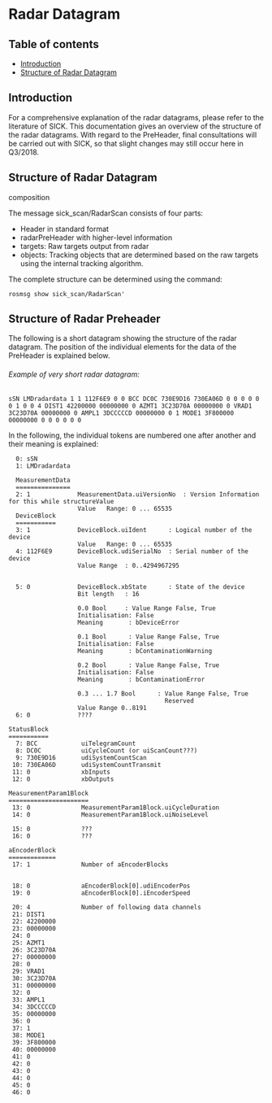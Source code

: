 # Radar Datagram
## Table of contents

- [Introduction](#introduction)
- [Structure of Radar Datagram](#structure_of_radar_datagram)
## Introduction

For a comprehensive explanation of the radar datagrams, 
please refer to the literature of SICK. This documentation gives an overview of the structure of the radar datagrams. With regard to the PreHeader, final consultations will be carried out with SICK, so that slight changes may still occur here in Q3/2018.

## Structure of Radar Datagram

composition

The message sick_scan/RadarScan consists of four parts:
- Header in standard format
- radarPreHeader with higher-level information
- targets: Raw targets output from radar
- objects: Tracking objects that are determined based on the raw targets using the internal tracking algorithm.

The complete structure can be determined using the command:
```
rosmsg show sick_scan/RadarScan'
```


## Structure of Radar Preheader

The following is a short datagram showing the structure of the radar datagram. 
The position of the individual elements for the data of the PreHeader is explained below.

###### Example of very short radar datagram:

```
sSN LMDradardata 1 1 112F6E9 0 0 BCC DC0C 730E9D16 730EA06D 0 0 0 0 0 0 1 0 0 4 DIST1 42200000 00000000 0 AZMT1 3C23D70A 00000000 0 VRAD1 3C23D70A 00000000 0 AMPL1 3DCCCCCD 00000000 0 1 MODE1 3F800000 00000000 0 0 0 0 0 0
```

In the following, the individual tokens are numbered one after another and their meaning is explained:


```
  0: sSN               
  1: LMDradardata
  
  MeasurementData
  ===============
  2: 1             MeasurementData.uiVersionNo  : Version Information for this while structureValue 
                   Value   Range: 0 ... 65535                                 
  DeviceBlock
  ===========
  3: 1             DeviceBlock.uiIdent      : Logical number of the device
                   Value   Range: 0 ... 65535                                 
  4: 112F6E9       DeviceBlock.udiSerialNo  : Serial number of the device
                   Value Range  : 0..4294967295
                   
    
  5: 0             DeviceBlock.xbState      : State of the device
                   Bit length   : 16
                   
                   0.0 Bool     : Value Range False, True
                   Initialisation: False
                   Meaning       : bDeviceError

                   0.1 Bool      : Value Range False, True
                   Initialisation: False                  
                   Meaning       : bContaminationWarning
                   
                   0.2 Bool      : Value Range False, True
                   Initialisation: False
                   Meaning       : bContaminationError
                                      
                   0.3 ... 1.7 Bool      : Value Range False, True
                                           Reserved
                   Value Range 0..8191
  6: 0             ????

StatusBlock
===========                   
  7: BCC            uiTelegramCount  
  8: DC0C           uiCycleCount (or uiScanCount???)
  9: 730E9D16       udiSystemCountScan
 10: 730EA06D       udiSystemCountTransmit
 11: 0              xbInputs
 12: 0              xbOutputs
 
MeasurementParam1Block
======================
 13: 0              MeasurementParam1Block.uiCycleDuration
 14: 0              MeasurementParam1Block.uiNoiseLevel
 
 15: 0              ???
 16: 0              ???

aEncoderBlock
============= 
 17: 1              Number of aEncoderBlocks
 
 
 18: 0              aEncoderBlock[0].udiEncoderPos                    
 19: 0              aEncoderBlock[0].iEncoderSpeed
 
 20: 4              Number of following data channels
 21: DIST1
 22: 42200000
 23: 00000000
 24: 0
 25: AZMT1
 26: 3C23D70A
 27: 00000000
 28: 0
 29: VRAD1
 30: 3C23D70A
 31: 00000000
 32: 0
 33: AMPL1
 34: 3DCCCCCD
 35: 00000000
 36: 0
 37: 1
 38: MODE1
 39: 3F800000
 40: 00000000
 41: 0
 42: 0
 43: 0
 44: 0
 45: 0
 46: 0
```
